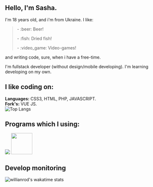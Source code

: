## Hello, I'm Sasha.
I'm 18 years old, and i'm from Ukraine. I like:
> <p> - :beer: Beer!
> <p>- :fish: Dried fish!
> <p>- :video_game: Video-games!
<p>and writing code, sure, when i have a free-time. <br>
  
  I'm fullstack developer (without design/mobile developing). I'm learning developing on my own.

## I like coding on:
  <strong>Languages:</strong> CSS3, HTML, PHP, JAVASCRIPT. <br>
  <strong>Fork's:</strong> VUE JS. <br>
  ![Top Langs](https://github-readme-stats.vercel.app/api/top-langs/?username=SashaGoncharov19)
  
## Programs which I using:
  <a href="https://www.jetbrains.com/ru-ru/phpstorm/"><img src="https://upload.wikimedia.org/wikipedia/ru/c/c8/Логотип_PhpStorm.svg"></a>
  <a href="https://www.jetbrains.com/ru-ru/webstorm/"><img height="70" src="https://upload.wikimedia.org/wikipedia/commons/c/c0/WebStorm_Icon.svg"></a>

## Develop monitoring
  ![willianrod's wakatime stats](https://github-readme-stats.vercel.app/api/wakatime?username=Uristri&layout=compact)
